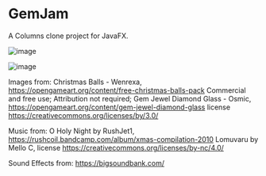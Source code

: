 # GemJam

A Columns clone project for JavaFX. 

![image](https://user-images.githubusercontent.com/33186063/142010820-791507a3-1f71-42a9-9d7a-12736f397d01.png)

![image](https://user-images.githubusercontent.com/33186063/142011208-68d547ee-5172-4050-9b7b-7a0d56f9dbbc.png)

Images from: 
Christmas Balls - Wenrexa, https://opengameart.org/content/free-christmas-balls-pack Commercial and free use; Attribution not required;
Gem Jewel Diamond Glass - Osmic, https://opengameart.org/content/gem-jewel-diamond-glass license https://creativecommons.org/licenses/by/3.0/

Music from:
O Holy Night by RushJet1, https://rushcoil.bandcamp.com/album/xmas-compilation-2010
Lomuvaru by Mello C, license https://creativecommons.org/licenses/by-nc/4.0/

Sound Effects from:
https://bigsoundbank.com/
